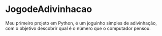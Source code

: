 # JogodeAdivinhacao
 Meu primeiro projeto em Python, é um joguinho simples de adivinhação, com o objetivo descobrir qual é o número que o computador pensou.
